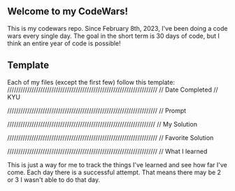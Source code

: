 ## Welcome to my CodeWars!
This is my codewars repo. Since February 8th, 2023, I've been doing a code wars every single day. The goal in the short term is 30 days of code, but I think an entire year of code is possible!

## Template
Each of my files (except the first few) follow this template:
////////////////////////////////////////////////////////////////////
// Date Completed
// KYU

////////////////////////////////////////////////////////////////////
// Prompt

///////////////////////////////////////////////////////////////////
// My Solution

////////////////////////////////////////////////////////////////////
// Favorite Solution

////////////////////////////////////////////////////////////////////
// What I learned

This is just a way for me to track the things I've learned and see how far I've come. Each day there is a successful attempt. That means there may be 2 or 3 I wasn't able to do that day.
